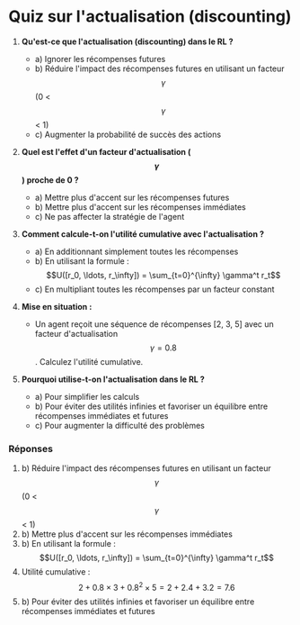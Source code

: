 # Quiz sur l'actualisation (discounting)

1. **Qu'est-ce que l'actualisation (discounting) dans le RL ?**
   - a) Ignorer les récompenses futures
   - b) Réduire l'impact des récompenses futures en utilisant un facteur $$\gamma$$ (0 < $$\gamma$$ < 1)
   - c) Augmenter la probabilité de succès des actions

2. **Quel est l'effet d'un facteur d'actualisation ($$\gamma$$) proche de 0 ?**
   - a) Mettre plus d'accent sur les récompenses futures
   - b) Mettre plus d'accent sur les récompenses immédiates
   - c) Ne pas affecter la stratégie de l'agent

3. **Comment calcule-t-on l'utilité cumulative avec l'actualisation ?**
   - a) En additionnant simplement toutes les récompenses
   - b) En utilisant la formule : $$U([r_0, \ldots, r_\infty]) = \sum_{t=0}^{\infty} \gamma^t r_t$$
   - c) En multipliant toutes les récompenses par un facteur constant

4. **Mise en situation :**
   - Un agent reçoit une séquence de récompenses [2, 3, 5] avec un facteur d'actualisation $$\gamma = 0.8$$. Calculez l'utilité cumulative.

5. **Pourquoi utilise-t-on l'actualisation dans le RL ?**
   - a) Pour simplifier les calculs
   - b) Pour éviter des utilités infinies et favoriser un équilibre entre récompenses immédiates et futures
   - c) Pour augmenter la difficulté des problèmes

### Réponses

1. b) Réduire l'impact des récompenses futures en utilisant un facteur $$\gamma$$ (0 < $$\gamma$$ < 1)
2. b) Mettre plus d'accent sur les récompenses immédiates
3. b) En utilisant la formule : $$U([r_0, \ldots, r_\infty]) = \sum_{t=0}^{\infty} \gamma^t r_t$$
4. Utilité cumulative : $$2 + 0.8 \times 3 + 0.8^2 \times 5 = 2 + 2.4 + 3.2 = 7.6$$
5. b) Pour éviter des utilités infinies et favoriser un équilibre entre récompenses immédiates et futures


